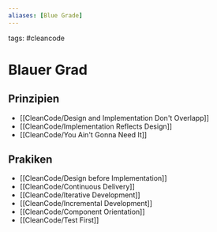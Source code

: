 ```yaml
---
aliases: [Blue Grade]
---
```

tags: #cleancode 

# Blauer Grad
## Prinzipien
- [[CleanCode/Design and Implementation Don't Overlapp]]
- [[CleanCode/Implementation Reflects Design]]
- [[CleanCode/You Ain't Gonna Need It]]

## Prakiken
- [[CleanCode/Design before Implementation]]
- [[CleanCode/Continuous Delivery]]
- [[CleanCode/Iterative Development]]
- [[CleanCode/Incremental Development]]
- [[CleanCode/Component Orientation]]
- [[CleanCode/Test First]]